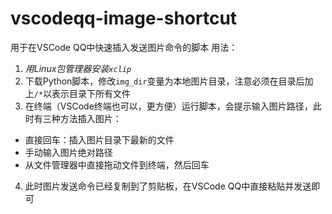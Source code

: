 # vscodeqq-image-shortcut
用于在VSCode QQ中快速插入发送图片命令的脚本
用法：
1. *用Linux包管理器安装`xclip`*
2. 下载Python脚本，修改`img_dir`变量为本地图片目录，注意必须在目录后加上`/*`以表示目录下所有文件
3. 在终端（VSCode终端也可以，更方便）运行脚本，会提示输入图片路径，此时有三种方法插入图片：
  - 直接回车：插入图片目录下最新的文件
  - 手动输入图片绝对路径
  - 从文件管理器中直接拖动文件到终端，然后回车
4. 此时图片发送命令已经复制到了剪贴板，在VSCode QQ中直接粘贴并发送即可
